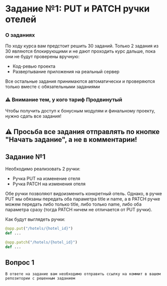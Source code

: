# Задание №1: PUT и PATCH ручки отелей

### О заданиях

По ходу курса вам предстоит решить 30 заданий.
Только 2 задания из 30 являются блокирующими и не дают проходить курс дальше, пока они не будут проверены вручную:

- Код-ревью проекта
- Развертывание приложения на реальный сервер

Все остальные задания принимаются автоматически и проверяются только вместе с обязательными заданиями

### ⚠️ Внимание тем, у кого тариф Продвинутый

Чтобы получить доступ к бонусным модулям и финальному проекту, нужно сдать все задания!

## ⚠️ Просьба все задания отправлять по кнопке "Начать задание", а не в комментарии!

## Задание №1

Необходимо реализовать 2 ручки:

- Ручка PUT на изменение отеля
- Ручка PATCH на изменения отеля

Обе ручки позволяют видоизменить конкретный отель. Однако, в ручке PUT мы обязаны передать оба параметра title и name, а
в PATCH ручке можем передать либо только title, либо только name, либо оба параметра сразу (тогда PATCH ничем не
отличается от PUT ручки).

Как будут выглядеть ручки:
```python
@app.put("/hotels/{hotel_id}")
def ...

@app.patch("/hotels/{hotel_id}")
def ...
```

## Вопрос 1
```angular2html
В ответе на задание вам необходимо отправить ссылку на коммит в вашем репозитории с решенным заданием
```